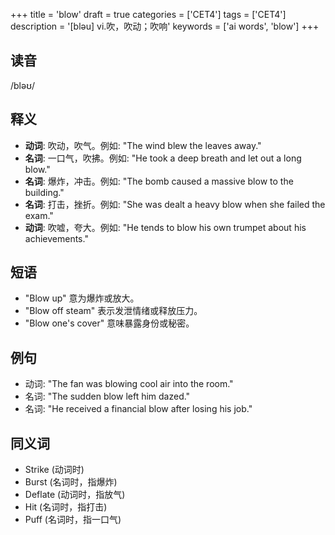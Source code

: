 +++
title = 'blow'
draft = true
categories = ['CET4']
tags = ['CET4']
description = '[bləu] vi.吹，吹动；吹响'
keywords = ['ai words', 'blow']
+++

## 读音
/bləʊ/

## 释义
- **动词**: 吹动，吹气。例如: "The wind blew the leaves away."
- **名词**: 一口气，吹拂。例如: "He took a deep breath and let out a long blow."
- **名词**: 爆炸，冲击。例如: "The bomb caused a massive blow to the building."
- **名词**: 打击，挫折。例如: "She was dealt a heavy blow when she failed the exam."
- **动词**: 吹嘘，夸大。例如: "He tends to blow his own trumpet about his achievements."

## 短语
- "Blow up" 意为爆炸或放大。
- "Blow off steam" 表示发泄情绪或释放压力。
- "Blow one's cover" 意味暴露身份或秘密。

## 例句
- 动词: "The fan was blowing cool air into the room."
- 名词: "The sudden blow left him dazed."
- 名词: "He received a financial blow after losing his job."

## 同义词
- Strike (动词时)
- Burst (名词时，指爆炸)
- Deflate (动词时，指放气)
- Hit (名词时，指打击)
- Puff (名词时，指一口气)
